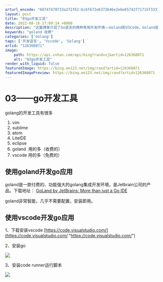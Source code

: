 ```yaml
---
arturl_encode: "68747470733a2f2f62:6c6f672e6373646e2e6e65742f71715f33373839393739322f:61727469636c652f64657461696c732f313236333638303731"
layout: post
title: "03go开发工具"
date: 2022-08-16 17:09:14 +0800
description: "这篇博客介绍了Go语言的两种常用开发环境——Goland和VSCode。Goland是Jetbrai"
keywords: "goland 收费"
categories: ['Golang']
tags: ['开发语言', 'Vscode', 'Golang']
artid: "126368071"
image:
    path: https://api.vvhan.com/api/bing?rand=sj&artid=126368071
    alt: "03go开发工具"
render_with_liquid: false
featuredImage: https://bing.ee123.net/img/rand?artid=126368071
featuredImagePreview: https://bing.ee123.net/img/rand?artid=126368071
---
```


# 03——go开发工具

golang的开发工具有很多

1. vim
2. sublime
3. atom
4. LitelDE
5. eclipse
6. goland  用的多（收费的）
7. vscode 用的多（免费的）

## 使用goland开发go应用

goland是一款付费的、功能强大的golang集成开发环境，是Jetbrain公司的产品。下载地址：
[GoLand by JetBrains: More than just a Go IDE](https://www.jetbrains.com/go/ "GoLand by JetBrains: More than just a Go IDE")

goland非常智能，几乎不需要配置，安装即用。

## 使用vscode开发go应用

1、下载安装vscode
[https://code.visualstudio.com/](https://code.visualstudio.com/ "https://code.visualstudio.com/")

2、安装go

![](https://i-blog.csdnimg.cn/blog_migrate/29965ae753867291477a96a06aa8e709.png)

3、安装code runner运行脚本

![](https://i-blog.csdnimg.cn/blog_migrate/edd310ba493e496dcb98b19c43d81d0e.png)